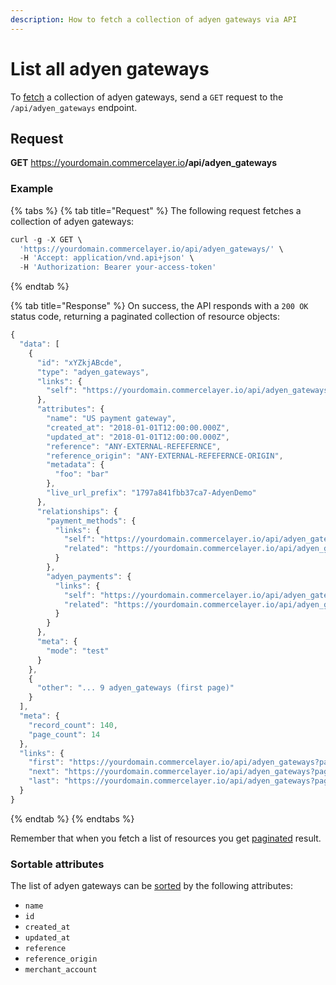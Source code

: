 ```yaml
---
description: How to fetch a collection of adyen gateways via API
---
```


# List all adyen gateways

To <a href="https://docs.commercelayer.io/developers/fetching-resources" target="_blank">fetch</a> a collection of adyen gateways, send a `GET` request to the `/api/adyen_gateways` endpoint.

## Request

**GET** https://yourdomain.commercelayer.io<b>/api/adyen_gateways</b>

### **Example**

{% tabs %}
{% tab title="Request" %}
The following request fetches a collection of adyen gateways:

```javascript
curl -g -X GET \
  'https://yourdomain.commercelayer.io/api/adyen_gateways/' \
  -H 'Accept: application/vnd.api+json' \
  -H 'Authorization: Bearer your-access-token'
```
{% endtab %}

{% tab title="Response" %}
On success, the API responds with a `200 OK` status code, returning a paginated collection of resource objects:

```javascript
{
  "data": [
    {
      "id": "xYZkjABcde",
      "type": "adyen_gateways",
      "links": {
        "self": "https://yourdomain.commercelayer.io/api/adyen_gateways/xYZkjABcde"
      },
      "attributes": {
        "name": "US payment gateway",
        "created_at": "2018-01-01T12:00:00.000Z",
        "updated_at": "2018-01-01T12:00:00.000Z",
        "reference": "ANY-EXTERNAL-REFEFERNCE",
        "reference_origin": "ANY-EXTERNAL-REFEFERNCE-ORIGIN",
        "metadata": {
          "foo": "bar"
        },
        "live_url_prefix": "1797a841fbb37ca7-AdyenDemo"
      },
      "relationships": {
        "payment_methods": {
          "links": {
            "self": "https://yourdomain.commercelayer.io/api/adyen_gateways/xYZkjABcde/relationships/payment_methods",
            "related": "https://yourdomain.commercelayer.io/api/adyen_gateways/xYZkjABcde/payment_methods"
          }
        },
        "adyen_payments": {
          "links": {
            "self": "https://yourdomain.commercelayer.io/api/adyen_gateways/xYZkjABcde/relationships/adyen_payments",
            "related": "https://yourdomain.commercelayer.io/api/adyen_gateways/xYZkjABcde/adyen_payments"
          }
        }
      },
      "meta": {
        "mode": "test"
      }
    },
    {
      "other": "... 9 adyen_gateways (first page)"
    }
  ],
  "meta": {
    "record_count": 140,
    "page_count": 14
  },
  "links": {
    "first": "https://yourdomain.commercelayer.io/api/adyen_gateways?page[number]=1&page[size]=10",
    "next": "https://yourdomain.commercelayer.io/api/adyen_gateways?page[number]=2&page[size]=10",
    "last": "https://yourdomain.commercelayer.io/api/adyen_gateways?page[number]=14&page[size]=10"
  }
}
```
{% endtab %}
{% endtabs %}

Remember that when you fetch a list of resources you get <a href="https://docs.commercelayer.io/developers/pagination" target="_blank">paginated</a> result.

### Sortable attributes

The list of adyen gateways can be <a href="https://docs.commercelayer.io/developers/sorting-results" target="_blank">sorted</a> by the following attributes:

* `name`
* `id`
* `created_at`
* `updated_at`
* `reference`
* `reference_origin`
* `merchant_account`


